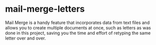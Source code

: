 # mail-merge-letters
Mail Merge is a handy feature that incorporates data from text files and allows you to create multiple documents at once, such as letters as was done in this project, saving you the time and effort of retyping the same letter over and over.
